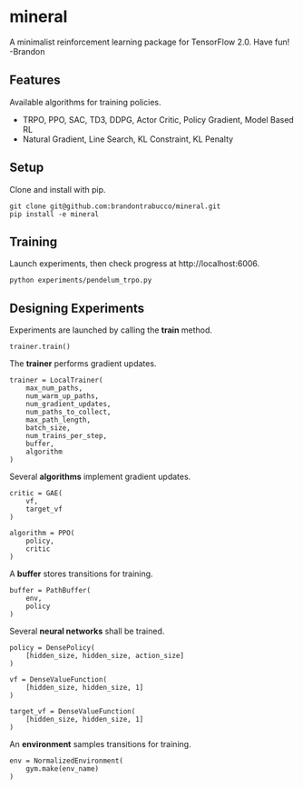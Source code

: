 # mineral

A minimalist reinforcement learning package for TensorFlow 2.0. Have fun! -Brandon

## Features

Available algorithms for training policies.

- TRPO, PPO, SAC, TD3, DDPG, Actor Critic, Policy Gradient, Model Based RL
- Natural Gradient, Line Search, KL Constraint, KL Penalty

## Setup

Clone and install with pip.

```
git clone git@github.com:brandontrabucco/mineral.git
pip install -e mineral
```

## Training

Launch experiments, then check progress at http://localhost:6006.

```
python experiments/pendelum_trpo.py
```

## Designing Experiments

Experiments are launched by calling the **train** method.

```
trainer.train()
```

The **trainer** performs gradient updates.

```
trainer = LocalTrainer(
    max_num_paths,
    num_warm_up_paths,
    num_gradient_updates,
    num_paths_to_collect,
    max_path_length,
    batch_size,
    num_trains_per_step,
    buffer,
    algorithm
)
```

Several **algorithms** implement gradient updates.

```
critic = GAE(
    vf,
    target_vf
)

algorithm = PPO(
    policy,
    critic
)
```

A **buffer** stores transitions for training.

```
buffer = PathBuffer(
    env,
    policy
)
```

Several **neural networks** shall be trained.

```
policy = DensePolicy(
    [hidden_size, hidden_size, action_size]
)

vf = DenseValueFunction(
    [hidden_size, hidden_size, 1]
)

target_vf = DenseValueFunction(
    [hidden_size, hidden_size, 1]
)
```

An **environment** samples transitions for training.

```
env = NormalizedEnvironment(
    gym.make(env_name)
)
```
